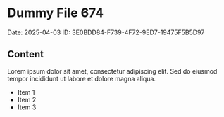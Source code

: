 # Dummy File 674

Date: 2025-04-03
ID: 3E0BDD84-F739-4F72-9ED7-19475F5B5D97

## Content

Lorem ipsum dolor sit amet, consectetur adipiscing elit.
Sed do eiusmod tempor incididunt ut labore et dolore magna aliqua.

* Item 1
* Item 2
* Item 3

